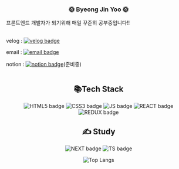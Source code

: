 <div style="display:flex; flex-direction:column; justify-content: space-between; width:100%; margin-right:17px">
        <h3 align="center">
            🌞 Byeong Jin Yoo 🌞
        </h3>
        <div style="width:100%">
            프론트엔드 개발자가 되기위해 매일 꾸준히 공부중입니다!!</br>
        </div>
        <br/> 

   <div class="velog-naver">

velog : [![velog badge](https://img.shields.io/badge/velog-20C997.svg?&style=flat-square&logo=velog&logoColor=white)](https://velog.io/@ybj1227)
        </br>

email : [![email badge](https://img.shields.io/badge/email-03C75A?&style=flat-square&logo=naver&logoColor=white)](mailto:ppwm111@naver.com)
        </br>
        
notion : [![notion badge](https://img.shields.io/badge/notion-000000?&style=flat-square&logo=notion&logoColor=white)](#)(준비중)
         </div>
    </div>



<h2 align="center">📚Tech Stack</h2>

<div align="center">

![HTML5 badge](https://img.shields.io/badge/HTML5-E34F26?style=flat-square&logo=HTML5&logoColor=white)
![CSS3 badge](https://img.shields.io/badge/CSS3-1572B6?style=flat-square&logo=CSS3&logoColor=white)
![JS badge](https://img.shields.io/badge/JAVASCRIPT-F7DF1E?style=flat-square&logo=JavaScript&logoColor=white)
![REACT badge](https://img.shields.io/badge/REACT-61DAFB?style=flat-square&logo=React&logoColor=white)
![REDUX badge](https://img.shields.io/badge/REDUX-764ABC?style=flat-square&logo=Redux&logoColor=white)

</div>


<h2 align="center">✍️ Study </h2>
<div align="center">

![NEXT badge](https://img.shields.io/badge/Next.js-000000?style=flat-square&logo=Next.js&logoColor=white)
![TS badge](https://img.shields.io/badge/TYPESCRIPT-3178C6?style=flat-square&logo=TypeScript&logoColor=white)

</div>


<div align="center">

![Top Langs](https://github-readme-stats.vercel.app/api/top-langs/?username=ByJin98&layout=compact)


</div>




